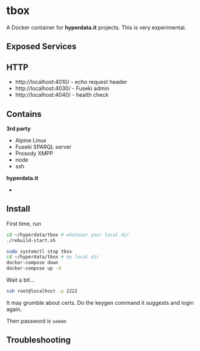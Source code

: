 # tbox

A Docker container for **hyperdata.it** projects. This is very experimental.

## Exposed Services

## HTTP

- http://localhost:4010/ - echo request header
- http://localhost:4030/ - Fuseki admin
- http://localhost:4040/ - health check

## Contains

**3rd party**

- Alpine Linux
- Fuseki SPARQL server
- Prosody XMPP
- node
- ssh

**hyperdata.it**

-

## Install

First time, run

```sh
cd ~/hyperdata/tbox # whatever your local dir
./rebuild-start.sh
```

```sh
sudo systemctl stop tbox
cd ~/hyperdata/tbox # my local dir
docker-compose down
docker-compose up -d
```

Wait a bit...

```sh
ssh root@localhost -p 2222
```

It may grumble about certs. Do the keygen command it suggests and login again.

Then password is `semem`

## Troubleshooting
